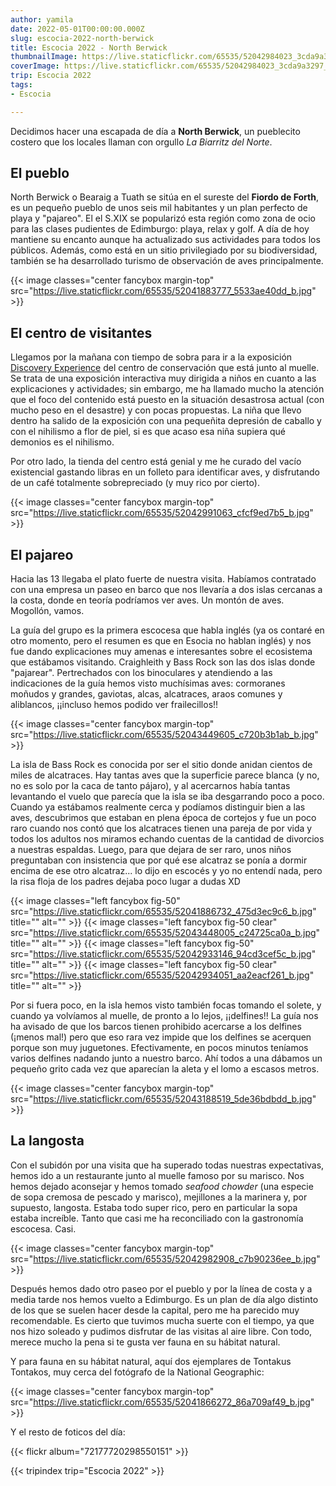 ```yaml
---
author: yamila
date: 2022-05-01T00:00:00.000Z
slug: escocia-2022-north-berwick
title: Escocia 2022 - North Berwick
thumbnailImage: https://live.staticflickr.com/65535/52042984023_3cda9a3297_z.jpg
coverImage: https://live.staticflickr.com/65535/52042984023_3cda9a3297_b.jpg
trip: Escocia 2022
tags:
- Escocia

---
```


Decidimos hacer una escapada de día a **North Berwick**, un pueblecito costero que los locales llaman con orgullo _La Biarritz del Norte_.

<!--more-->

## El pueblo

North Berwick o Bearaig a Tuath se sitúa en el sureste del **Fiordo de Forth**, es un pequeño pueblo de unos seis mil habitantes y un plan perfecto de playa y "pajareo". El el S.XIX se popularizó esta región como zona de ocio para las clases pudientes de Edimburgo: playa, relax y golf. A día de hoy mantiene su encanto aunque ha actualizado sus actividades para todos los públicos. Además, como está en un sitio privilegiado por su biodiversidad, también se ha desarrollado turismo de observación de aves principalmente.

{{< image classes="center fancybox margin-top" src="https://live.staticflickr.com/65535/52041883777_5533ae40dd_b.jpg" >}}

## El centro de visitantes

Llegamos por la mañana con tiempo de sobra para ir a la exposición <a href="https://www.seabird.org/discovery-experience" target="_blank">Discovery Experience</a> del centro de conservación que está junto al muelle. Se trata de una exposición interactiva muy dirigida a niños en cuanto a las explicaciones y actividades; sin embargo, me ha llamado mucho la atención que el foco del contenido está puesto en la situación desastrosa actual (con mucho peso en el desastre) y con pocas propuestas. La niña que llevo dentro ha salido de la exposición con una pequeñita depresión de caballo y con el nihilismo a flor de piel, si es que acaso esa niña supiera qué demonios es el nihilismo.

Por otro lado, la tienda del centro está genial y me he curado del vacío existencial gastando libras en un folleto para identificar aves, y disfrutando de un café totalmente sobrepreciado (y muy rico por cierto).

{{< image classes="center fancybox margin-top" src="https://live.staticflickr.com/65535/52042991063_cfcf9ed7b5_b.jpg" >}}

## El pajareo

Hacia las 13 llegaba el plato fuerte de nuestra visita. Habíamos contratado con una empresa un paseo en barco que nos llevaría a dos islas cercanas a la costa, donde en teoría podríamos ver aves. Un montón de aves. Mogollón, vamos.

La guía del grupo es la primera escocesa que habla inglés (ya os contaré en otro momento, pero el resumen es que en Esocia no hablan inglés) y nos fue dando explicaciones muy amenas e interesantes sobre el ecosistema que estábamos visitando. Craighleith y Bass Rock son las dos islas donde "pajarear". Pertrechados con los binoculares y atendiendo a las indicaciones de la guía hemos visto muchísimas aves: cormoranes moñudos y grandes, gaviotas, alcas, alcatraces, araos comunes y aliblancos, ¡¡incluso hemos podido ver frailecillos!!

{{< image classes="center fancybox margin-top" src="https://live.staticflickr.com/65535/52043449605_c720b3b1ab_b.jpg" >}}

La isla de Bass Rock es conocida por ser el sitio donde anidan cientos de miles de alcatraces. Hay tantas aves que la superficie parece blanca (y no, no es solo por la caca de tanto pájaro), y al acercarnos había tantas levantando el vuelo que parecía que la isla se iba desgarrando poco a poco. Cuando ya estábamos realmente cerca y podíamos distinguir bien a las aves, descubrimos que estaban en plena época de cortejos y fue un poco raro cuando nos contó que los alcatraces tienen una pareja de por vida y todos los adultos nos miramos echando cuentas de la cantidad de divorcios a nuestras espaldas. Luego, para que dejara de ser raro, unos niños preguntaban con insistencia que por qué ese alcatraz se ponía a dormir encima de ese otro alcatraz... lo dijo en escocés y yo no entendí nada, pero la risa floja de los padres dejaba poco lugar a dudas XD

{{< image classes="left fancybox fig-50" src="https://live.staticflickr.com/65535/52041886732_475d3ec9c6_b.jpg" title="" alt="" >}}
{{< image classes="left fancybox fig-50 clear" src="https://live.staticflickr.com/65535/52043448005_c24725ca0a_b.jpg" title="" alt="" >}}
{{< image classes="left fancybox fig-50" src="https://live.staticflickr.com/65535/52042933146_94cd3cef5c_b.jpg" title="" alt="" >}}
{{< image classes="left fancybox fig-50 clear" src="https://live.staticflickr.com/65535/52042934051_aa2eacf261_b.jpg" title="" alt="" >}}

Por si fuera poco, en la isla hemos visto también focas tomando el solete, y cuando ya volvíamos al muelle, de pronto a lo lejos, ¡¡delfines!! La guía nos ha avisado de que los barcos tienen prohibido acercarse a los delfines (¡menos mal!) pero que eso rara vez impide que los delfines se acerquen porque son muy juguetones. Efectivamente, en pocos minutos teníamos varios delfines nadando junto a nuestro barco. Ahí todos a una dábamos un pequeño grito cada vez que aparecían la aleta y el lomo a escasos metros.

{{< image classes="center fancybox margin-top" src="https://live.staticflickr.com/65535/52043188519_5de36bdbdd_b.jpg" >}}

## La langosta

Con el subidón por una visita que ha superado todas nuestras expectativas, hemos ido a un restaurante junto al muelle famoso por su marisco. Nos hemos dejado aconsejar y hemos tomado _seafood chowder_ (una especie de sopa cremosa de pescado y marisco), mejillones a la marinera y, por supuesto, langosta. Estaba todo super rico, pero en particular la sopa estaba increíble. Tanto que casi me ha reconciliado con la gastronomía escocesa. Casi.

{{< image classes="center fancybox margin-top" src="https://live.staticflickr.com/65535/52042982908_c7b90236ee_b.jpg" >}}

Después hemos dado otro paseo por el pueblo y por la línea de costa y a media tarde nos hemos vuelto a Edimburgo. Es un plan de día algo distinto de los que se suelen hacer desde la capital, pero me ha parecido muy recomendable. Es cierto que tuvimos mucha suerte con el tiempo, ya que nos hizo soleado y pudimos disfrutar de las visitas al aire libre. Con todo, merece mucho la pena si te gusta ver fauna en su hábitat natural.

Y para fauna en su hábitat natural, aquí dos ejemplares de Tontakus Tontakos, muy cerca del fotógrafo de la National Geographic:

{{< image classes="center fancybox margin-top" src="https://live.staticflickr.com/65535/52041866272_86a709af49_b.jpg" >}}

Y el resto de foticos del día:

{{< flickr album="72177720298550151" >}}

{{< tripindex trip="Escocia 2022" >}}

